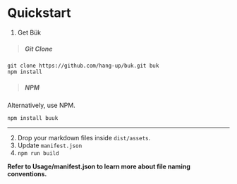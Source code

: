 # Quickstart

1) Get Bük
> ##### Git Clone
```
git clone https://github.com/hang-up/buk.git buk
npm install
```

> ##### NPM
Alternatively, use NPM.

```
npm install buuk
```
---

2) Drop your markdown files inside `dist/assets`.
3) Update `manifest.json`
4) `npm run build`

**Refer to Usage/manifest.json to learn more about file naming conventions.**